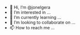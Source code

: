 - 👋 Hi, I’m @jonelgera
- 👀 I’m interested in ...
- 🌱 I’m currently learning ...
- 💞️ I’m looking to collaborate on ...
- 📫 How to reach me ...

<!---
jonelgera/jonelgera is a ✨ special ✨ repository because its `README.md` (this file) appears on your GitHub profile.
You can click the Preview link to take a look at your changes.
--->
